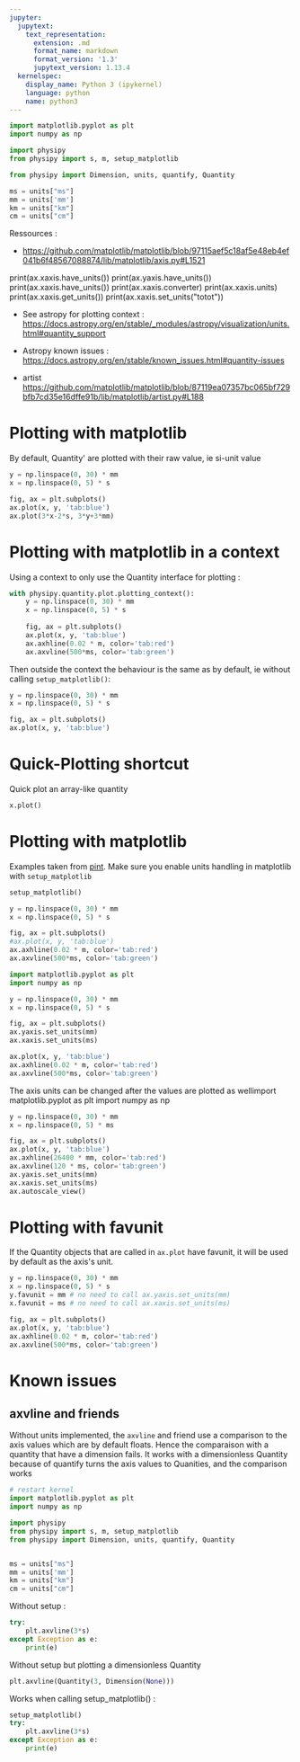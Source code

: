 ```yaml
---
jupyter:
  jupytext:
    text_representation:
      extension: .md
      format_name: markdown
      format_version: '1.3'
      jupytext_version: 1.13.4
  kernelspec:
    display_name: Python 3 (ipykernel)
    language: python
    name: python3
---
```


```python
import matplotlib.pyplot as plt
import numpy as np

import physipy
from physipy import s, m, setup_matplotlib

from physipy import Dimension, units, quantify, Quantity

ms = units["ms"]
mm = units['mm']
km = units["km"]
cm = units["cm"]
```


Ressources :
 - https://github.com/matplotlib/matplotlib/blob/97115aef5c18af5e48eb4ef041b6f48567088874/lib/matplotlib/axis.py#L1521
 
print(ax.xaxis.have_units())
print(ax.yaxis.have_units()) 
print(ax.xaxis.have_units())
print(ax.xaxis.converter)
print(ax.xaxis.units)
print(ax.xaxis.get_units())
print(ax.xaxis.set_units("totot"))

- See astropy for plotting context : https://docs.astropy.org/en/stable/_modules/astropy/visualization/units.html#quantity_support
- Astropy known issues : https://docs.astropy.org/en/stable/known_issues.html#quantity-issues

- artist
https://github.com/matplotlib/matplotlib/blob/87119ea07357bc065bf729bfb7cd35e16dffe91b/lib/matplotlib/artist.py#L188


# Plotting with matplotlib


By default, Quantity' are plotted with their raw value, ie si-unit value

```python
y = np.linspace(0, 30) * mm
x = np.linspace(0, 5) * s

fig, ax = plt.subplots()
ax.plot(x, y, 'tab:blue')
ax.plot(3*x-2*s, 3*y+3*mm)
```

# Plotting with matplotlib in a context


Using a context to only use the Quantity interface for plotting :

```python
with physipy.quantity.plot.plotting_context():
    y = np.linspace(0, 30) * mm
    x = np.linspace(0, 5) * s
    
    fig, ax = plt.subplots()
    ax.plot(x, y, 'tab:blue')
    ax.axhline(0.02 * m, color='tab:red')
    ax.axvline(500*ms, color='tab:green')
```

Then outside the context the behaviour is the same as by default, ie without calling `setup_matplotlib()`:

```python
y = np.linspace(0, 30) * mm
x = np.linspace(0, 5) * s

fig, ax = plt.subplots()
ax.plot(x, y, 'tab:blue')
```

# Quick-Plotting shortcut


Quick plot an array-like quantity

```python
x.plot()
```

# Plotting with matplotlib


Examples taken from [pint](https://pint.readthedocs.io/en/stable/plotting.html).
Make sure you enable units handling in matplotlib with `setup_matplotlib`

```python
setup_matplotlib()

y = np.linspace(0, 30) * mm
x = np.linspace(0, 5) * s

fig, ax = plt.subplots()
#ax.plot(x, y, 'tab:blue')
ax.axhline(0.02 * m, color='tab:red')
ax.axvline(500*ms, color='tab:green')
```

```python
import matplotlib.pyplot as plt
import numpy as np

y = np.linspace(0, 30) * mm
x = np.linspace(0, 5) * s

fig, ax = plt.subplots()
ax.yaxis.set_units(mm)
ax.xaxis.set_units(ms)

ax.plot(x, y, 'tab:blue')
ax.axhline(0.02 * m, color='tab:red')
ax.axvline(500*ms, color='tab:green')
```

The axis units can be changed after the values are plotted as wellimport matplotlib.pyplot as plt
import numpy as np

```python
y = np.linspace(0, 30) * mm
x = np.linspace(0, 5) * ms

fig, ax = plt.subplots()
ax.plot(x, y, 'tab:blue')
ax.axhline(26400 * mm, color='tab:red')
ax.axvline(120 * ms, color='tab:green')
ax.yaxis.set_units(mm)
ax.xaxis.set_units(ms)
ax.autoscale_view()
```

# Plotting with favunit


If the Quantity objects that are called in `ax.plot` have favunit, it will be used by default as the axis's unit.

```python
y = np.linspace(0, 30) * mm
x = np.linspace(0, 5) * s
y.favunit = mm # no need to call ax.yaxis.set_units(mm)
x.favunit = ms # no need to call ax.xaxis.set_units(ms)

fig, ax = plt.subplots()
ax.plot(x, y, 'tab:blue')
ax.axhline(0.02 * m, color='tab:red')
ax.axvline(500*ms, color='tab:green')
```

# Known issues


## axvline and friends


Without units implemented, the `axvline` and friend use a comparison to the axis values which are by default floats. Hence the comparaison with a quantity that have a dimension fails. It works with a dimensionless Quantity because of quantify turns the axis values to Quanities, and the comparison works

```python
# restart kernel
import matplotlib.pyplot as plt
import numpy as np

import physipy
from physipy import s, m, setup_matplotlib
from physipy import Dimension, units, quantify, Quantity


ms = units["ms"]
mm = units['mm']
km = units["km"]
cm = units["cm"]
```


Without setup : 

```python
try:
    plt.axvline(3*s)
except Exception as e:
    print(e)
```

Without setup but plotting a dimensionless Quantity

```python
plt.axvline(Quantity(3, Dimension(None)))
```

Works when calling setup_matplotlib() : 

```python
setup_matplotlib()
try:
    plt.axvline(3*s)
except Exception as e:
    print(e)
```

```python

```
